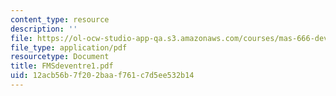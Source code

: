 ```yaml
---
content_type: resource
description: ''
file: https://ol-ocw-studio-app-qa.s3.amazonaws.com/courses/mas-666-developmental-entrepreneurship-fall-2003/12acb56b7f202baaf761c7d5ee532b14_FMSdeventre1.pdf
file_type: application/pdf
resourcetype: Document
title: FMSdeventre1.pdf
uid: 12acb56b-7f20-2baa-f761-c7d5ee532b14
---
```

